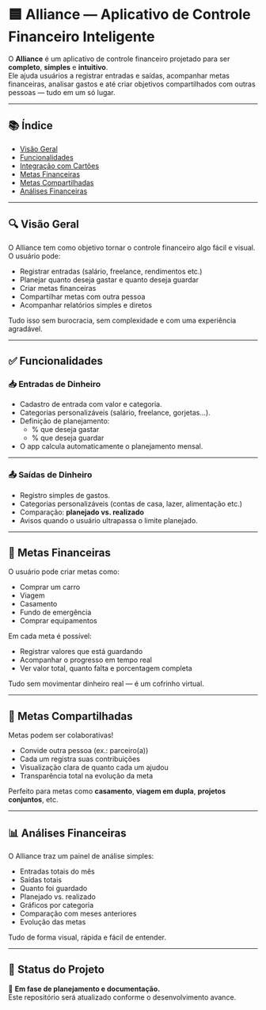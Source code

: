 # 🟦 Alliance — Aplicativo de Controle Financeiro Inteligente

O **Alliance** é um aplicativo de controle financeiro projetado para ser **completo**, **simples** e **intuitivo**.  
Ele ajuda usuários a registrar entradas e saídas, acompanhar metas financeiras, analisar gastos e até criar objetivos compartilhados com outras pessoas — tudo em um só lugar.

---

## 📚 Índice
- [Visão Geral](#visão-geral)
- [Funcionalidades](#funcionalidades)
- [Integração com Cartões](#integração-com-cartões)
- [Metas Financeiras](#metas-financeiras)
- [Metas Compartilhadas](#metas-compartilhadas)
- [Análises Financeiras](#análises-financeiras)


---

## 🔍 Visão Geral
O Alliance tem como objetivo tornar o controle financeiro algo fácil e visual.  
O usuário pode:

- Registrar entradas (salário, freelance, rendimentos etc.)
- Planejar quanto deseja gastar e quanto deseja guardar
- Criar metas financeiras
- Compartilhar metas com outra pessoa
- Acompanhar relatórios simples e diretos

Tudo isso sem burocracia, sem complexidade e com uma experiência agradável.

---

## ✅ Funcionalidades

### 📥 **Entradas de Dinheiro**
- Cadastro de entrada com valor e categoria.
- Categorias personalizáveis (salário, freelance, gorjetas...).
- Definição de planejamento:  
  - % que deseja gastar  
  - % que deseja guardar  
- O app calcula automaticamente o planejamento mensal.

---

### 📤 **Saídas de Dinheiro**
- Registro simples de gastos.
- Categorias personalizáveis (contas de casa, lazer, alimentação etc.)
- Comparação: **planejado vs. realizado**
- Avisos quando o usuário ultrapassa o limite planejado.

---

## 🎯 Metas Financeiras

O usuário pode criar metas como:

- Comprar um carro
- Viagem
- Casamento
- Fundo de emergência
- Comprar equipamentos

Em cada meta é possível:

- Registrar valores que está guardando
- Acompanhar o progresso em tempo real
- Ver valor total, quanto falta e porcentagem completa

Tudo sem movimentar dinheiro real — é um cofrinho virtual.

---

## 🤝 Metas Compartilhadas

Metas podem ser colaborativas!

- Convide outra pessoa (ex.: parceiro(a))
- Cada um registra suas contribuições
- Visualização clara de quanto cada um ajudou
- Transparência total na evolução da meta

Perfeito para metas como **casamento**, **viagem em dupla**, **projetos conjuntos**, etc.

---

## 📊 Análises Financeiras

O Alliance traz um painel de análise simples:

- Entradas totais do mês
- Saídas totais
- Quanto foi guardado
- Planejado vs. realizado
- Gráficos por categoria
- Comparação com meses anteriores
- Evolução das metas

Tudo de forma visual, rápida e fácil de entender.

---

## 🚧 Status do Projeto
📌 **Em fase de planejamento e documentação.**  
Este repositório será atualizado conforme o desenvolvimento avance.
